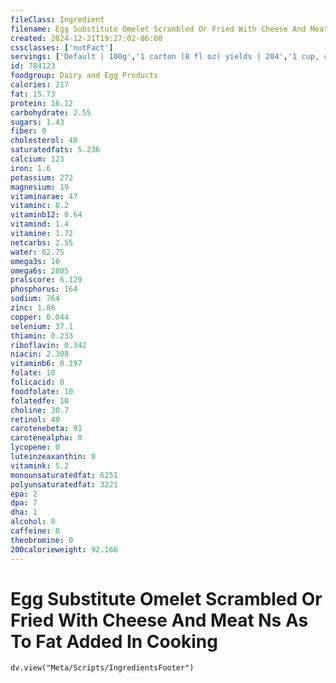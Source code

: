 ```yaml
---
fileClass: Ingredient
filename: Egg Substitute Omelet Scrambled Or Fried With Cheese And Meat Ns As To Fat Added In Cooking
created: 2024-12-21T19:27:02-06:00
cssclasses: ['nutFact']
servings: ['Default | 100g','1 carton (8 fl oz) yields | 204','1 cup, cooked | 153','1/4 cup, raw (equivalent to 1 large egg) yields | 83']
id: 784123
foodgroup: Dairy and Egg Products 
calories: 217
fat: 15.73
protein: 16.12
carbohydrate: 2.55
sugars: 1.43
fiber: 0
cholesterol: 40
saturatedfats: 5.236
calcium: 123
iron: 1.6
potassium: 272
magnesium: 19
vitaminarae: 47
vitaminc: 0.2
vitaminb12: 0.64
vitamind: 1.4
vitamine: 1.72
netcarbs: 2.55
water: 62.75
omega3s: 10
omega6s: 2805
pralscore: 6.129
phosphorus: 164
sodium: 764
zinc: 1.86
copper: 0.044
selenium: 37.1
thiamin: 0.233
riboflavin: 0.342
niacin: 2.308
vitaminb6: 0.197
folate: 10
folicacid: 0
foodfolate: 10
folatedfe: 10
choline: 30.7
retinol: 40
carotenebeta: 91
carotenealpha: 0
lycopene: 0
luteinzeaxanthin: 0
vitamink: 5.2
monounsaturatedfat: 6251
polyunsaturatedfat: 3221
epa: 2
dpa: 7
dha: 1
alcohol: 0
caffeine: 0
theobromine: 0
200calorieweight: 92.166
---
```


# Egg Substitute Omelet Scrambled Or Fried With Cheese And Meat Ns As To Fat Added In Cooking

```dataviewjs
dv.view("Meta/Scripts/IngredientsFooter")
```